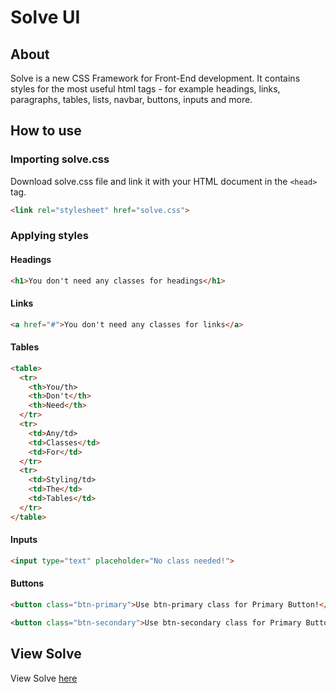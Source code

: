 # Solve UI

## About
Solve is a new CSS Framework for Front-End development. It contains styles for the most useful html tags - for example headings, links, paragraphs, tables, lists, navbar, buttons, inputs and more.

## How to use

### Importing solve.css
Download solve.css file and link it with your HTML document in the ```<head>``` tag.
```HTML
<link rel="stylesheet" href="solve.css">
```

### Applying styles

#### Headings
```HTML
<h1>You don't need any classes for headings</h1>
```

#### Links
```HTML
<a href="#">You don't need any classes for links</a>
```

#### Tables
```HTML
<table>
  <tr>
    <th>You/th>
    <th>Don't</th>
    <th>Need</th>
  </tr>
  <tr>
    <td>Any/td>
    <td>Classes</td>
    <td>For</td>
  </tr>
  <tr>
    <td>Styling/td>
    <td>The</td>
    <td>Tables</td>
  </tr>
</table>
```

#### Inputs
```HTML
<input type="text" placeholder="No class needed!">
```

#### Buttons
```HTML
<button class="btn-primary">Use btn-primary class for Primary Button!</button>
```
```HTML
<button class="btn-secondary">Use btn-secondary class for Primary Button!</button>
```

## View Solve
View Solve [here](https://darkab.eu/projects/solve.html)
